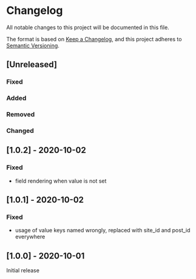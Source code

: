 # Changelog
All notable changes to this project will be documented in this file.

The format is based on [Keep a Changelog](https://keepachangelog.com/en/1.0.0/), and this project adheres to [Semantic Versioning](https://semver.org/spec/v2.0.0.html).

## [Unreleased]
### Fixed
### Added
### Removed
### Changed

## [1.0.2] - 2020-10-02
### Fixed
- field rendering when value is not set

## [1.0.1] - 2020-10-02
### Fixed
- usage of value keys named wrongly, replaced with site_id and post_id everywhere

## [1.0.0] - 2020-10-01

Initial release
